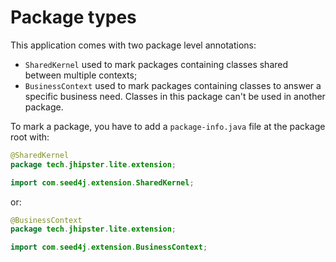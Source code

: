 # Package types

This application comes with two package level annotations:

- `SharedKernel` used to mark packages containing classes shared between multiple contexts;
- `BusinessContext` used to mark packages containing classes to answer a specific business need. Classes in this package can't be used in another package.

To mark a package, you have to add a `package-info.java` file at the package root with:

```java
@SharedKernel
package tech.jhipster.lite.extension;

import com.seed4j.extension.SharedKernel;
```

or:

```java
@BusinessContext
package tech.jhipster.lite.extension;

import com.seed4j.extension.BusinessContext;
```
